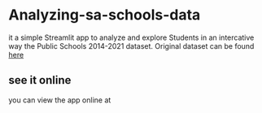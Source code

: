 # Analyzing-sa-schools-data

it a simple Streamlit app to analyze and explore Students in an intercative way the Public Schools 2014-2021 dataset.
Original dataset can be found [here](https://data.gov.sa/Data/tl/dataset/2014-2021)

## see it online
you can view the app online at [](https://sa-schools-analyze.herokuapp.com)
